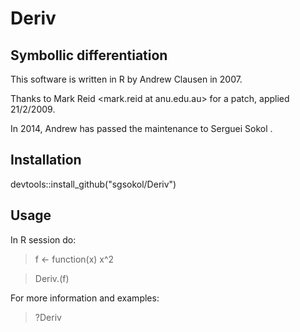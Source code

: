 Deriv
=====

Symbollic differentiation
-------------------------
This software is written in R by Andrew Clausen <clausen at econ.upenn.edu> in 2007.

Thanks to Mark Reid <mark.reid at anu.edu.au> for a patch, applied 21/2/2009.

In 2014, Andrew has passed the maintenance to Serguei Sokol <sokol at insa-toulouse.fr>.

Installation
------------
devtools::install_github("sgsokol/Deriv")

Usage
-----
In R session do:
> f <- function(x) x^2

> Deriv.(f)

For more information and examples:
> ?Deriv
